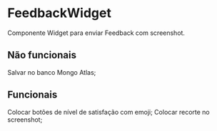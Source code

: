 # FeedbackWidget
Componente Widget para enviar Feedback com screenshot.

## Não funcionais
Salvar no banco Mongo Atlas;

## Funcionais
Colocar botões de nível de satisfação com emoji;
Colocar recorte no screenshot;